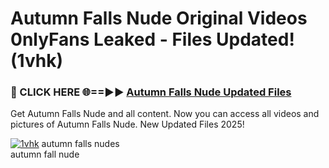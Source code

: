 # Autumn Falls Nude Original Videos 0nlyFans Leaked - Files Updated! (1vhk)

<h3>🔴 CLICK HERE 🌐==►► <a href="https://tinyurl.com/5h6xmrr3" rel="nofollow">Autumn Falls Nude Updated Files</a></h3>

Get Autumn Falls Nude and all content. Now you can access all videos and pictures of Autumn Falls Nude. New Updated Files 2025!

[![1vhk](https://i.imgur.com/KVD873Z.gif)](https://tinyurl.com/5h6xmrr3)
autumn falls nudes<br>
autumn fall nude